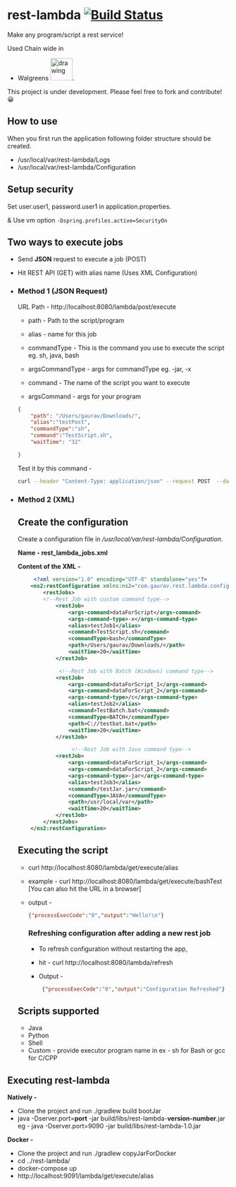 # rest-lambda [![Build Status](https://travis-ci.org/gauravat16/rest-lambda.svg?branch=master)](https://travis-ci.org/gauravat16/rest-lambda)

Make any program/script a rest service!

Used Chain wide in 

* Walgreens <img src="https://pbs.twimg.com/profile_images/875789275668918273/7l9RDOnl_400x400.jpg" alt="drawing" width="50" height="50"/>.

This project is under development. Please feel free to fork and contribute! 😀


## How to use

When you first run the application following folder structure should be created. 

* /usr/local/var/rest-lambda/Logs
* /usr/local/var/rest-lambda/Configuration

## Setup security

Set user.user1, password.user1 in application.properties.

& Use vm option ```-Dspring.profiles.active=SecurityOn``` 

## Two ways to execute jobs

* Send **JSON** request to execute a job (POST)
* Hit REST API (GET) with alias name (Uses XML Configuration)

* ### Method 1 (JSON Request)

  URL Path - http://localhost:8080/lambda/post/execute

  * path - Path to the script/program

  * alias - name for this job

  * commandType - This is the command you use to execute the script eg. sh, java, bash

  * argsCommandType - args for commandType eg. -jar, -x

  * command - The name of the script you want to execute

  * argsCommand -  args for your program


  ```json
  {
      "path": "/Users/gaurav/Downloads/",
      "alias":"testPost",
      "commandType":"sh",
      "command":"TestScript.sh",
      "waitTime": "32"
  
  }
  ```

  Test it by this command - 

  ```bash
  curl --header "Content-Type: application/json" --request POST  --data '{"path": "/Users/gaurav/Downloads/", "alias":"testPost", "commandType":"sh", "command":"TestScript.sh", "waitTime": "32"}' http://localhost:8080/lambda/post/execute
  
  ```

* ### Method 2 (XML)

  ## Create the configuration

  Create a configuration file in _/usr/local/var/rest-lambda/Configuration_.

  **Name - rest_lambda_jobs.xml**

  **Content of the XML -** 

  ```xml
       <?xml version="1.0" encoding="UTF-8" standalone="yes"?>
      <ns2:restConfiguration xmlns:ns2="com.gaurav.rest.lambda.configuration">
          <restJobs>
          <!--Rest Job with custom command type-->
              <restJob>
                  <args-command>dataForScript</args-command>
                  <args-command-type>-x</args-command-type>
                  <alias>testJob1</alias>
                  <command>TestScript.sh</command>
                  <commandType>bash</commandType>
                  <path>/Users/gaurav/Downloads/</path>
                  <waitTime>20</waitTime>
              </restJob>

               <!--Rest Job with Batch (Windows) command type-->
              <restJob>
                  <args-command>dataForScript_1</args-command>
                  <args-command>dataForScript_2</args-command>
                  <args-command-type>/c</args-command-type>
                  <alias>testJob2</alias>
                  <command>TestBatch.bat</command>
                  <commandType>BATCH</commandType>
                  <path>C://testbat.bat</path>
                  <waitTime>20</waitTime>
              </restJob>

                   <!--Rest Job with Java command type-->
              <restJob>
                  <args-command>dataForScript_1</args-command>
                  <args-command>dataForScript_2</args-command>
                  <args-command-type>-jar</args-command-type>
                  <alias>testJob3</alias>
                  <command>/testJar.jar</command>
                  <commandType>JAVA</commandType>
                  <path>/usr/local/var</path>
                  <waitTime>20</waitTime>
              </restJob>
          </restJobs>
      </ns2:restConfiguration>
  ```



  ## Executing the script

  * curl http://localhost:8080/lambda/get/execute/alias 

  * example - curl http://localhost:8080/lambda/get/execute/bashTest
    [You can also hit the URL in a browser]

  * output - 

      ```json
      {"processExecCode":"0","output":"Hello!\n"}
      ```

      ### Refreshing configuration after adding a new rest job
      * To refresh configuration without restarting the app,

      * hit - curl http://localhost:8080/lambda/refresh 

      * Output -

        ```json
         {"processExecCode":"0","output":"Configuration Refreshed"}
        ```


  ## Scripts supported

  * Java
  * Python
  * Shell
  * Custom - provide executor program name in <commandType></commandType> ex - sh for Bash or gcc for C/CPP



## Executing rest-lambda
 **Natively -** 
 * Clone the project and run ./gradlew build bootJar
 * java -Dserver.port=**port** -jar build/libs/rest-lambda-**version-number**.jar 
 eg - java -Dserver.port=9090 -jar build/libs/rest-lambda-1.0.jar 
 
 **Docker -** 
  * Clone the project and run ./gradlew copyJarForDocker
  * cd ../rest-lambda/
  * docker-compose up
  * http://localhost:9091/lambda/get/execute/alias

